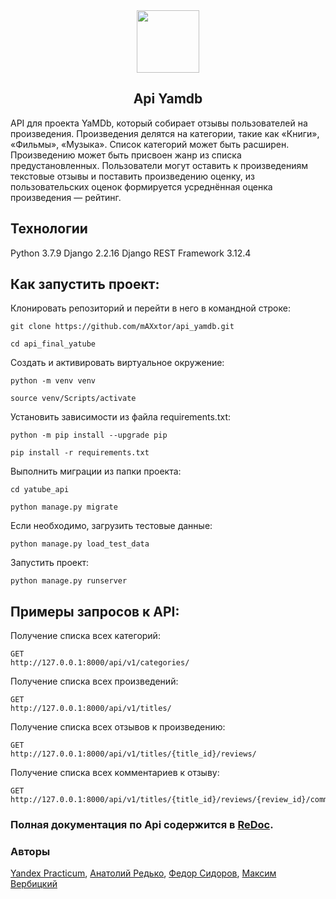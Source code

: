 <div id="header" align="center">
  <img src="https://media.giphy.com/media/l41lRVmlnknDV3n9u/giphy.gif" width="100"/>
</div>

## <div align="center"> Api Yamdb </div>
API для проекта YaMDb, который собирает отзывы пользователей на произведения. Произведения делятся на категории, такие как «Книги», «Фильмы», «Музыка». Список категорий может быть расширен. Произведению может быть присвоен жанр из списка предустановленных. Пользователи могут оставить к произведениям текстовые отзывы и поставить произведению оценку, из пользовательских оценок формируется усреднённая оценка произведения — рейтинг.

## Технологии
Python 3.7.9
Django 2.2.16
Django REST Framework 3.12.4

## Как запустить проект:
Клонировать репозиторий и перейти в него в командной строке:

```
git clone https://github.com/mAXxtor/api_yamdb.git
```

```
cd api_final_yatube
```

Cоздать и активировать виртуальное окружение:

```
python -m venv venv
```

```
source venv/Scripts/activate
```

Установить зависимости из файла requirements.txt:

```
python -m pip install --upgrade pip
```

```
pip install -r requirements.txt
```

Выполнить миграции из папки проекта:

```
cd yatube_api
```

```
python manage.py migrate
```

Если необходимо, загрузить тестовые данные:

```
python manage.py load_test_data
```

Запустить проект:

```
python manage.py runserver
```

## Примеры запросов к API:

Получение списка всех категорий:
```
GET
http://127.0.0.1:8000/api/v1/categories/
```

Получение списка всех произведений:
```
GET
http://127.0.0.1:8000/api/v1/titles/
```

Получение списка всех отзывов к произведению:
```
GET
http://127.0.0.1:8000/api/v1/titles/{title_id}/reviews/
```

Получение списка всех комментариев к отзыву:
```
GET
http://127.0.0.1:8000/api/v1/titles/{title_id}/reviews/{review_id}/comments/
```

### Полная документация по Api содержится в [ReDoc](http://127.0.0.1:8000/redoc/).

### Авторы
[Yandex Practicum], [Анатолий Редько], [Федор Сидоров], [Максим Вербицкий]

[//]: #

   [Yandex Practicum]: <https://practicum.yandex.ru/>
   [Анатолий Редько]: <https://github.com/krankir>
   [Федор Сидоров]: <https://github.com/FedorSidorow>
   [Максим Вербицкий]: <https://github.com/mAXxtor>
